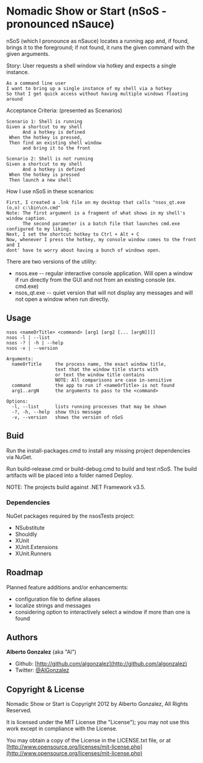 # Nomadic Show or Start (nSoS - pronounced nSauce)

nSoS (which I pronounce as nSauce) locates a running app and, if found, brings it to the foreground; if not found, it runs the given command with the given arguments.

Story: User requests a shell window via hotkey and expects a single instance.

    As a command line user
    I want to bring up a single instance of my shell via a hotkey
    So that I get quick access without having multiple windows floating around

Acceptance Criteria:  (presented as Scenarios)
    
    Scenario 1: Shell is running
    Given a shortcut to my shell
          And a hotkey is defined
     When the hotkey is pressed,
     Then find an existing shell window
          and bring it to the front

    Scenario 2: Shell is not running
    Given a shortcut to my shell
          And a hotkey is defined
     When the hotkey is pressed
     Then launch a new shell

How I use nSoS in these scenarios:

    First, I created a .lnk file on my desktop that calls "nsos_qt.exe (o,o) c:\bin\cn.cmd"
    Note: The first argument is a fragment of what shows in my shell's window caption.
          The second parameter is a batch file that launches cmd.exe configured to my liking.
    Next, I set the shortcut hotkey to Ctrl + Alt + C
    Now, whenever I press the hotkey, my console window comes to the front and I
    dont' have to worry about having a bunch of windows open.

There are two versions of the utility:

- nsos.exe -- regular interactive console application. Will open a window if run directly from the GUI and not from an existing console (ex. cmd.exe)
- nsos_qt.exe -- quiet version that will not display any messages and will not open a window when run directly.

## Usage

    nsos <nameOrTitle> <command> [arg1 [arg2 [... [argN]]]]
    nsos -l | --list
    nsos -? | -h | --help
    nsos -v | --version

    Arguments:
      nameOrTitle     the process name, the exact window title,
                      text that the window title starts with
                      or text the window title contains
                      NOTE: All comparisons are case in-sensitive
      command         the app to run if <nameOrTitle> is not found
      arg1..argN      the arguments to pass to the <command>

    Options:
      -l, --list      lists running processes that may be shown
      -?, -h, --help  show this message
      -v, --version   shows the version of nSoS

## Buid

Run the install-packages.cmd to install any missing project dependencies via NuGet.

Run build-release.cmd or build-debug.cmd to build and test nSoS. The build artifacts will be placed into a folder named Deploy.

NOTE: The projects build against .NET Framework v3.5.

### Dependencies

NuGet packages required by the nsosTests project:

- NSubstitute 
- Shouldly
- XUnit
- XUnit.Extensions
- XUnit.Runners

## Roadmap

Planned feature additions and/or enhancements:

- configuration file to define aliases
- localize strings and messages
- considering option to interactively select a window if more than one is found


## Authors

**Alberto Gonzalez** (aka "Al")

  - Github: [http://github.com/algonzalez](http://github.com/algonzalez)
  - Twitter: [@AlGonzalez](http://twitter.com/algonzalez)

## Copyright & License

Nomadic Show or Start is Copyright 2012 by Alberto Gonzalez, All Rights Reserved.

It is licensed under the MIT License (the "License"); you may not use this work except in compliance with the License. 

You may obtain a copy of the License in the LICENSE.txt file, or at [http://www.opensource.org/licenses/mit-license.php](http://www.opensource.org/licenses/mit-license.php)

